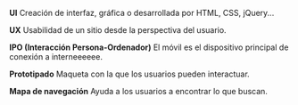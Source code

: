 **UI** Creación de interfaz, gráfica o desarrollada por HTML, CSS, jQuery...

**UX** Usabilidad de un sitio desde la perspectiva del usuario.

**IPO (Interacción Persona-Ordenador)** El móvil es el dispositivo principal de conexión a interneeeeee.

**Prototipado** Maqueta con la que los usuarios pueden interactuar.

**Mapa de navegación** Ayuda a los usuarios a encontrar lo que buscan. 

